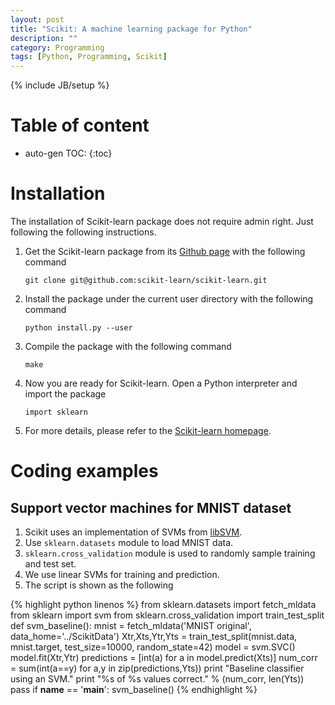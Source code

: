 ```yaml
---
layout: post
title: "Scikit: A machine learning package for Python"
description: ""
category: Programming
tags: [Python, Programming, Scikit]
---
```

{% include JB/setup %}


# Table of content
* auto-gen TOC:
{:toc}

# Installation

The installation of Scikit-learn package does not require admin right. Just following the following instructions. 

1. Get the Scikit-learn package from its [Github page](https://github.com/scikit-learn/scikit-learn) with the following command

   `git clone git@github.com:scikit-learn/scikit-learn.git`

1. Install the package under the current user directory with the following command

   `python install.py --user`

1. Compile the package with the following command

   `make`

1. Now you are ready for Scikit-learn. Open a Python interpreter and import the package 

   `import sklearn`

1. For more details, please refer to the [Scikit-learn homepage](http://scikit-learn.org/stable/).

# Coding examples

## Support vector machines for MNIST dataset

1. Scikit uses an implementation of SVMs from [libSVM](https://www.csie.ntu.edu.tw/~cjlin/libsvm/).
1. Use `sklearn.datasets` module to load MNIST data.
1. `sklearn.cross_validation` module is used to randomly sample training and test set.
1. We use linear SVMs for training and prediction.
1. The script is shown as the following

{% highlight python linenos %}
from sklearn.datasets import fetch_mldata
from sklearn import svm
from sklearn.cross_validation import train_test_split
def svm_baseline():
  mnist = fetch_mldata('MNIST original', data_home='../ScikitData')
  Xtr,Xts,Ytr,Yts = train_test_split(mnist.data, mnist.target, test_size=10000, random_state=42)
  model = svm.SVC()
  model.fit(Xtr,Ytr)
  predictions = [int(a) for a in model.predict(Xts)]
  num_corr = sum(int(a==y) for a,y in zip(predictions,Yts))
  print "Baseline classifier using an SVM."
  print "%s of %s values correct." % (num_corr, len(Yts))
  pass
if __name__ == '__main__':
  svm_baseline()
{% endhighlight %}